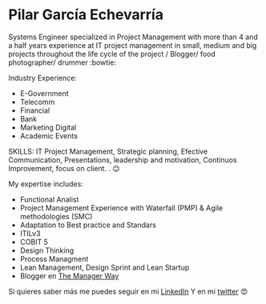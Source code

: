 # Pilar García Echevarría

Systems Engineer specialized in Project Management with more than 4 and a half years experience at IT project management in small, medium and big projects throughout the life cycle of the project / Blogger/ food photographer/ drummer  :bowtie:

Industry Experience:
- E-Government
- Telecomm
- Financial
- Bank
- Marketing Digital
- Academic Events

SKILLS: 
IT Project Management, Strategic planning, Efective Communication, Presentations, leadership and motivation, Continuos Improvement, focus on client. . :wink:  

My expertise includes:

* Functional Analist
* Project Management Experience with Waterfall (PMP) & Agile methodologies (SMC)
* Adaptation to Best practice and Standars 
* ITILv3
* COBIT 5
* Design Thinking
* Process Managment
* Lean Management, Design Sprint and Lean Startup
* Blogger en [The Manager Way](www.themanagerway.com)


Si quieres saber más me puedes seguir en mi [LinkedIn](www.linkedin.com/in/pilargarciaechevarria)
Y en mi [twitter](https://twitter.com/pilycita) :heart_eyes:  

